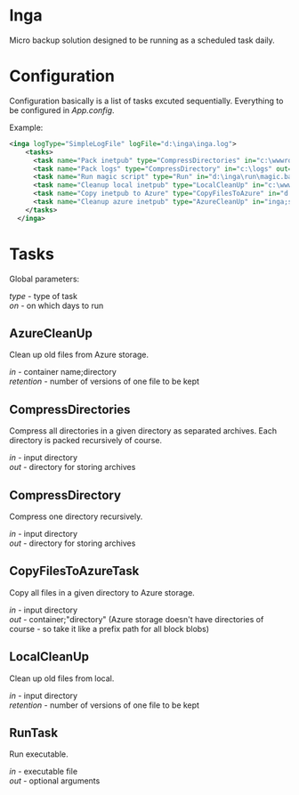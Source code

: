 # Inga
Micro backup solution designed to be running as a scheduled task daily.

# Configuration
Configuration basically is a list of tasks excuted sequentially. Everything to be configured in *App.config*.

Example:

```xml
<inga logType="SimpleLogFile" logFile="d:\inga\inga.log">    
    <tasks>
      <task name="Pack inetpub" type="CompressDirectories" in="c:\wwwroot\inetpub" out="d:\inga\inetpub" on="Friday,Thursday,Wednesday"/>
      <task name="Pack logs" type="CompressDirectory" in="c:\logs" out="d:\inga\logs" />
      <task name="Run magic script" type="Run" in="d:\inga\run\magic.bat" out="-a 1 -b 2 -c 3"/>
      <task name="Cleanup local inetpub" type="LocalCleanUp" in="c:\wwwroot\inetpub" retention="3"/>      
      <task name="Copy inetpub to Azure" type="CopyFilesToAzure" in="d:\inga\inetpub" out="inga;server1/inetpub" />
      <task name="Cleanup azure inetpub" type="AzureCleanUp" in="inga;server1/inetpub" retention="3"/>
    </tasks>
  </inga>
```
 
# Tasks

Global parameters:  
 
*type* - type of task  
*on* - on which days to run 

## AzureCleanUp

Clean up old files from Azure storage.  
 
*in* - container name;directory  
*retention* - number of versions of one file to be kept 

## CompressDirectories

Compress all directories in a given directory as separated archives. Each directory is packed recursively of course.  
 
*in* - input directory  
*out* - directory for storing archives 

## CompressDirectory

Compress one directory recursively.  
 
*in* - input directory  
*out* - directory for storing archives

## CopyFilesToAzureTask

Copy all files in a given directory to Azure storage.  
 
*in* - input directory  
*out* - container;"directory" (Azure storage doesn't have directories of course - so take it like a prefix path for all block blobs)

## LocalCleanUp

Clean up old files from local.  
 
*in* - input directory  
*retention* - number of versions of one file to be kept

## RunTask

Run executable.  

*in* - executable file  
*out* - optional arguments

